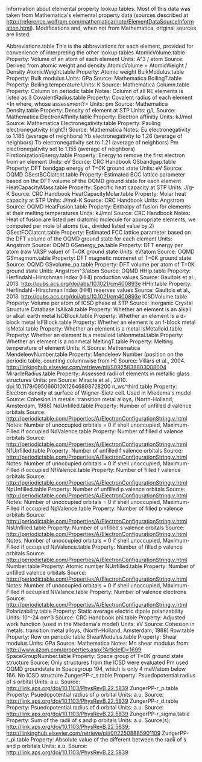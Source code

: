 Information about elemental property lookup tables. Most of this data was taken from Mathematica's elemental property data (sources described at http://reference.wolfram.com/mathematica/note/ElementDataSourceInformation.html). Modifications and, when not from Mathematica, original sources are listed.

Abbreviations.table
	This is the abbreviations for each element, provided for convenience of interpreting the other lookup tables
AtomicVolume.table
    Property: Volume of an atom of each element
    Units: A^3 / atom
    Source: Derived from atomic weight and density
        AtomicVolume = AtomicWeight / Density
AtomicWeight.table
    Property: Atomic weight
BulkModulus.table
    Property: Bulk modulus
    Units: GPa
    Source: Mathematica
BoilingT.table
    Property: Boiling temperature
    Units: K
    Source: Mathematica
Column.table
    Property: Column on periodic table
    Notes: Column of all RE elements is listed as 3
CovalentRadius.table
    Property: Covalent radius of each element <In where, whose assessment?>
    Units: pm
    Source: Mathematica
Density.table
    Property: Density of element at STP
    Units: g/L
    Source: Mathematica
ElectronAffinity.table
	Property: Electron affinitiy
	Units: kJ/mol
	Source: Mathematica
Electronegativity.table
    Property: Pauling electronegativity (right?)
    Source: Mathematica
    Notes: Eu electronegativity to 1.185 (average of neighbors)
        Yb electronegativity to 1.26 (average of neighbors)
        Tb electronegativity set to 1.21 (average of neighbors)
        Pm electronegativity set to 1.155 (average of neighbors)
FirstIonizationEnergy.table
    Property: Energy to remove the first electron from an element
    Units: eV
    Source: CRC Handbook
GSbandgap.table
    Property: DFT bandgap energy of T=0K ground state
    Units: eV
    Source: OQMD
GSestBCClatcnt.table
    Property: Estimated BCC lattice parameter based on the DFT volume of the OQMD ground state for each element
HeatCapacityMass.table
    Property: Specific heat capacity at STP
    Units: J/g-K
    Source: CRC Handbook
HeatCapacityMolar.table
    Property: Molar heat capacity at STP
    Units: J/mol-K
    Source: CRC Handbook
    Units: Angstrom
    Source: OQMD
HeatFusion.table
    Property: Enthalpy of fusion for elements at their melting temperatures
    Units: kJ/mol
    Source: CRC Handbook
    Notes: Heat of fusion are listed per diatomic molecule for appropriate elements, we computed per mole of atoms (i.e., divided listed value by 2)
GSestFCClatcnt.table
    Property: Estimated FCC lattice parameter based on the DFT volume of the
OQMD ground state for each element
    Units: Angstrom
    Source: OQMD
GSenergy_pa.table
    Property: DFT energy per atom (raw VASP value) of T=0K ground state
    Units: eV/atom
    Source: OQMD
GSmagmom.table
    Property: DFT magnetic momenet of T=0K ground state
    Source: OQMD
GSvolume_pa.table
    Property: DFT volume per atom of T=0K ground state
    Units: Angstrom^3/atom
    Source: OQMD
HHIp.table
    Property: Herfindahl−Hirschman Index (HHI) production values
    Source: Gaultois et al., 2013. http://pubs.acs.org/doi/abs/10.1021/cm400893e
HHIr.table
    Property: Herfindahl−Hirschman Index (HHI) reserves values
    Source: Gaultois et al., 2013. http://pubs.acs.org/doi/abs/10.1021/cm400893e
ICSDVolume.table
    Property: Volume per atom of ICSD phase at STP
    Source: Inorganic Crystal Structure Database
IsAlkali.table
    Property: Whether an element is an alkali or alkali earth metal
IsDBlock.table
    Property: Whether an element is a d-block metal
IsFBlock.table
    Property: Whether an element is an f-block metal
IsMetal.table
    Property: Whether an element is a metal
IsMetalloid.table
    Property: Whether an element is a metalloid
IsNonmetal.table
    Property: Whether an element is a nonmetal
MeltingT.table
    Property: Melting temperature of element
    Units: K
    Source: Mathematica
MendeleevNumber.table
    Property: Mendeleev Number (position on the periodic table, counting columnwise from H)
    Source: Villars et al., 2004. http://linkinghub.elsevier.com/retrieve/pii/S0925838803008004
MiracleRadius.table
    Property: Assessed radii of elements in metallic glass structures
    Units: pm
    Source: Miracle et al., 2010. doi:10.1179/095066010X12646898728200
n_ws^third.table
    Property: Electron density at surface of Wigner-Sietz cell. Used in Miedema's model
    Source: Cohesion in metals: transition metal alloys, (North-Holland, Amsterdam, 1988)
NdUnfilled.table
    Property: Number of unfilled d valence orbitals
    Source: http://periodictable.com/Properties/A/ElectronConfigurationString.v.html
    Notes: Number of unoccupied orbitals = 0 if shell unoccupied, Maximum-Filled if occupied
NdValence.table
    Property: Number of filled d valence orbitals
    Source: http://periodictable.com/Properties/A/ElectronConfigurationString.v.html
NfUnfilled.table
    Property: Number of unfilled f valence orbitals
    Source: http://periodictable.com/Properties/A/ElectronConfigurationString.v.html
    Notes: Number of unoccupied orbitals = 0 if shell unoccupied, Maximum-Filled if occupied
NfValence.table
    Property: Number of filled f valence orbitals
    Source: http://periodictable.com/Properties/A/ElectronConfigurationString.v.html
NpUnfilled.table
    Property: Number of unfilled p valence orbitals
    Source: http://periodictable.com/Properties/A/ElectronConfigurationString.v.html
    Notes: Number of unoccupied orbitals = 0 if shell unoccupied, Maximum-Filled if occupied
NpValence.table
    Property: Number of filled p valence orbitals
    Source: http://periodictable.com/Properties/A/ElectronConfigurationString.v.html
NsUnfilled.table
    Property: Number of unfilled s valence orbitals
    Source: http://periodictable.com/Properties/A/ElectronConfigurationString.v.html
    Notes: Number of unoccupied orbitals = 0 if shell unoccupied, Maximum-Filled if occupied
NsValence.table
    Property: Number of filled p valence orbitals
    Source: http://periodictable.com/Properties/A/ElectronConfigurationString.v.html
Number.table
    Property: Atomic number
NUnfilled.table
    Property: Number of unfilled valence orbitals
    Source: http://periodictable.com/Properties/A/ElectronConfigurationString.v.html
    Notes: Number of unoccupied orbitals = 0 if shell unoccupied, Maximum-Filled if occupied
NValance.table
    Property: Number of valence electrons
    Source: http://periodictable.com/Properties/A/ElectronConfigurationString.v.html
Polarizability.table
    Property: Static average electric dipole polarizability
    Units: 10^-24 cm^3
    Source: CRC Handbook
phi.table
    Property: Adjusted work function (used in the Miedema's model)
    Units: eV
    Source: Cohesion in metals: transition metal alloys, (North-Holland, Amsterdam, 1988)
Row.table
    Property: Row on periodic table
ShearModulus.table
    Property: Shear modulus
    Units: GPa
    Source: Mathematica
    Notes: Mn shear modulus from: http://www.azom.com/properties.aspx?ArticleID=1699
SpaceGroupNumber.table
    Property: Space group of T=0K ground state structure
    Source: Only structures from the ICSD were evaluated 
        Pm used OQMD groundstate in Spacegroup 194, which is only 4 meV/atom below 166. No ICSD structure
ZungerPP-r_s.table
	Property: Psuedopotential radius of s orbital
	Units: a.u.
	Source: http://link.aps.org/doi/10.1103/PhysRevB.22.5839
ZungerPP-r_p.table
	Property: Psuedopotential radius of p orbital
	Units: a.u.
	Source: http://link.aps.org/doi/10.1103/PhysRevB.22.5839
ZungerPP-r_d.table
	Property: Psuedopotential radius of d orbital
	Units: a.u.
	Source: http://link.aps.org/doi/10.1103/PhysRevB.22.5839
ZungerPP-r_sigma.table
	Property: Sum of the radii of s and p orbitals
	Units: a.u.
	Source(s): http://link.aps.org/doi/10.1103/PhysRevB.22.5839; http://linkinghub.elsevier.com/retrieve/pii/0022508885901109
ZungerPP-r_pi.table
	Property: Absolute value of the different between the radii of s and p orbitals
	Units: a.u.
	Source: http://link.aps.org/doi/10.1103/PhysRevB.22.5839
